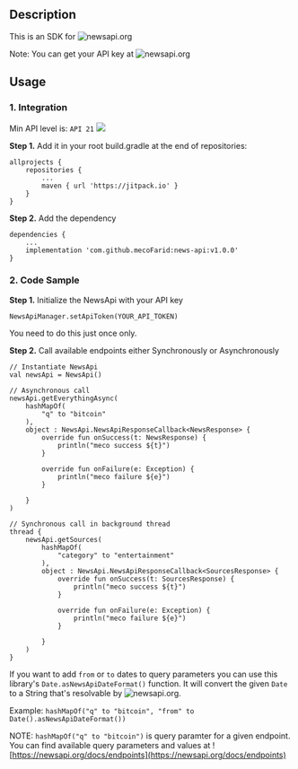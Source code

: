 ## Description
This is an SDK for ![newsapi.org](https://newsapi.org/)

Note: You can get your API key at ![newsapi.org](https://newsapi.org/)

## Usage
### 1. Integration
Min API level is: `API 21` [![](https://jitpack.io/v/mecoFarid/news-api.svg)](https://jitpack.io/#mecoFarid/news-api)

**Step 1.** Add it in your root build.gradle at the end of repositories:

```
allprojects {
    repositories {
        ...
        maven { url 'https://jitpack.io' }
    }
}
```
**Step 2.** Add the dependency
```
dependencies {
    ...
    implementation 'com.github.mecoFarid:news-api:v1.0.0'
}
```
### 2. Code Sample
**Step 1.** Initialize the NewsApi with your API key 

```
NewsApiManager.setApiToken(YOUR_API_TOKEN)
```
You need to do this just once only.

**Step 2.** Call available endpoints either Synchronously or Asynchronously

```
// Instantiate NewsApi
val newsApi = NewsApi()

// Asynchronous call
newsApi.getEverythingAsync(
    hashMapOf(
        "q" to "bitcoin"
    ),
    object : NewsApi.NewsApiResponseCallback<NewsResponse> {
        override fun onSuccess(t: NewsResponse) {
            println("meco success ${t}")
        }

        override fun onFailure(e: Exception) {
            println("meco failure ${e}")
        }

    }
)

// Synchronous call in background thread
thread {
    newsApi.getSources(
        hashMapOf(
            "category" to "entertainment"
        ),
        object : NewsApi.NewsApiResponseCallback<SourcesResponse> {
            override fun onSuccess(t: SourcesResponse) {
                println("meco success ${t}")
            }

            override fun onFailure(e: Exception) {
                println("meco failure ${e}")
            }

        }
    )
}        
```
If you want to add `from` or `to` dates to query parameters you can use this library's `Date.asNewsApiDateFormat()` function. It will convert the given `Date` to a String that's resolvable by ![newsapi.org](https://newsapi.org). 

Example: `hashMapOf("q" to "bitcoin", "from" to Date().asNewsApiDateFormat())`


NOTE: `hashMapOf("q" to "bitcoin")` is query paramter for a given endpoint. You can find available query parameters and values at ![https://newsapi.org/docs/endpoints](https://newsapi.org/docs/endpoints)
